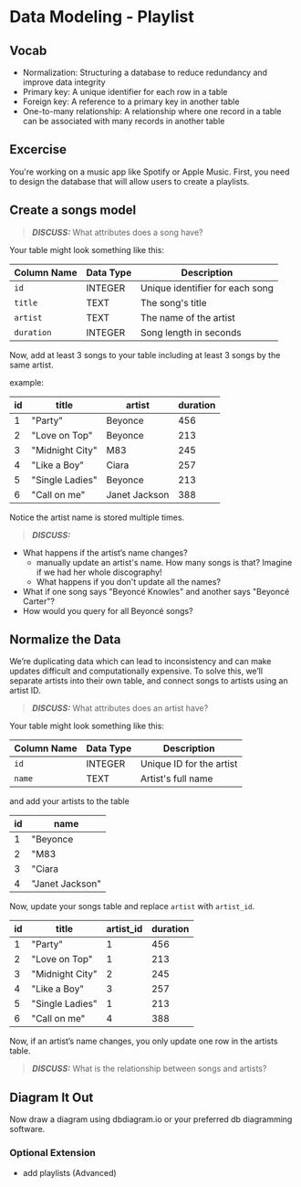 # Data Modeling - Playlist

## Vocab

- Normalization: Structuring a database to reduce redundancy and improve data integrity
- Primary key: A unique identifier for each row in a table
- Foreign key: A reference to a primary key in another table
- One-to-many relationship: A relationship where one record in a table can be associated with many records in another table

## Excercise

You're working on a music app like Spotify or Apple Music. First, you need to design the database that will allow users to create a playlists.

## Create a songs model

> **_DISCUSS:_** What attributes does a song have?

Your table might look something like this:

| Column Name | Data Type | Description                     |
| ----------- | --------- | ------------------------------- |
| `id`        | INTEGER   | Unique identifier for each song |
| `title`     | TEXT      | The song's title                |
| `artist`    | TEXT      | The name of the artist          |
| `duration`  | INTEGER   | Song length in seconds          |

Now, add at least 3 songs to your table including at least 3 songs by the same artist.

example:

| id  | title           | artist        | duration |
| --- | --------------- | ------------- | -------- |
| 1   | "Party"         | Beyonce       | 456      |
| 2   | "Love on Top"   | Beyonce       | 213      |
| 3   | "Midnight City" | M83           | 245      |
| 4   | "Like a Boy"    | Ciara         | 257      |
| 5   | "Single Ladies" | Beyonce       | 213      |
| 6   | "Call on me"    | Janet Jackson | 388      |

Notice the artist name is stored multiple times.

> **_DISCUSS:_**

- What happens if the artist’s name changes?
  - manually update an artist's name. How many songs is that? Imagine if we had her whole discography!
  - What happens if you don't update all the names?
- What if one song says "Beyoncé Knowles" and another says "Beyoncé Carter"?
- How would you query for all Beyoncé songs?

## Normalize the Data

We’re duplicating data which can lead to inconsistency and can make updates difficult and computationally expensive. To solve this, we’ll separate artists into their own table, and connect songs to artists using an artist ID.

> **_DISCUSS:_** What attributes does an artist have?

Your table might look something like this:

| Column Name | Data Type | Description              |
| ----------- | --------- | ------------------------ |
| `id`        | INTEGER   | Unique ID for the artist |
| `name`      | TEXT      | Artist's full name       |

and add your artists to the table

| id  | name            |
| --- | --------------- |
| 1   | "Beyonce        |
| 2   | "M83            |
| 3   | "Ciara          |
| 4   | "Janet Jackson" |

Now, update your songs table and replace `artist` with `artist_id`.

| id  | title           | artist_id | duration |
| --- | --------------- | --------- | -------- |
| 1   | "Party"         | 1         | 456      |
| 2   | "Love on Top"   | 1         | 213      |
| 3   | "Midnight City" | 2         | 245      |
| 4   | "Like a Boy"    | 3         | 257      |
| 5   | "Single Ladies" | 1         | 213      |
| 6   | "Call on me"    | 4         | 388      |

Now, if an artist’s name changes, you only update one row in the artists table.

> **_DISCUSS:_** What is the relationship between songs and artists?

## Diagram It Out

Now draw a diagram using dbdiagram.io or your preferred db diagramming software.

### Optional Extension

- add playlists (Advanced)
